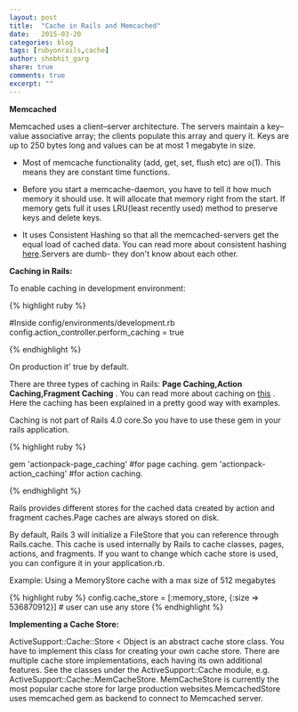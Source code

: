 ```yaml
---
layout: post
title:  "Cache in Rails and Memcached"
date:   2015-03-20
categories: blog
tags: [rubyonrails,cache]
author: shobhit_garg
share: true
comments: true
excerpt: ""
---
```



__Memcached__

Memcached uses a client–server architecture. The servers maintain a key–value associative array; the clients populate this array and query it. Keys are up to 250 bytes long and values can be at most 1 megabyte in size.


* Most of memcache functionality (add, get, set, flush etc) are o(1). This means they are constant time functions.

* Before you start a memcache-daemon, you have to tell it how much memory it should use. It will allocate that memory right from the start.
If memory gets full it uses LRU(least recently used) method to preserve keys and delete keys.


* It uses Consistent Hashing so that all the memcached-servers get the equal load of cached data. You can read more about consistent hashing [here][memcached].Servers are dumb- they don't know about each other.


__Caching in Rails:__

To enable caching in development environment:

{% highlight ruby %}

#Inside config/environments/development.rb
config.action_controller.perform_caching = true

{% endhighlight %}

On production it' true by default.


There are three types of caching in Rails: __Page Caching,Action Caching,Fragment Caching__ . You can read more about caching on [this][cache] . Here the caching has been explained in a pretty good way with examples.


Caching is not part of Rails 4.0 core.So you have to use these gem in your rails application.

{% highlight ruby %}

gem 'actionpack-page_caching' #for page caching.
gem 'actionpack-action_caching' #for action caching.

{% endhighlight %}


Rails provides different stores for the cached data created by action and fragment caches.Page caches are always stored on disk.

By default, Rails 3 will initialize a FileStore that you can reference through Rails.cache. This cache is used internally by Rails to cache classes, pages, actions, and fragments. If you want to change which cache store is used, you can configure it in your application.rb.

Example: Using a MemoryStore cache with a max size of 512 megabytes

{% highlight ruby %}
config.cache_store = [:memory_store, {:size => 536870912}] # user can use any store
{% endhighlight %}

__Implementing a Cache Store:__


ActiveSupport::Cache::Store < Object is an abstract cache store class. You have to implement this class for creating your own cache store. There are multiple cache store implementations, each having its own additional features. See the classes under the ActiveSupport::Cache module, e.g. ActiveSupport::Cache::MemCacheStore. MemCacheStore is currently the most popular cache store for large production websites.MemcachedStore uses memcached gem as backend to connect to Memcached server.


[memcached]: https://www.adayinthelifeof.nl/2011/02/06/memcache-internals/ 
[cache]: http://www.codelearn.org/blog/rails-cache-with-examples









